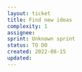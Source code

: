 ```yaml
---
layout: ticket
title: Find new ideas
complexity: 1
assignee:
sprint: Unknown sprint
status: TO DO
created: 2022-08-15
updated:
---
```

